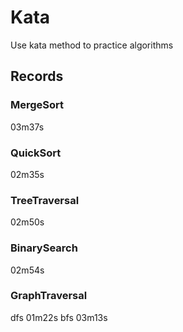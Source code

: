 # Kata
Use kata method to practice algorithms

## Records
### MergeSort
03m37s
### QuickSort
02m35s
### TreeTraversal
02m50s
### BinarySearch
02m54s
### GraphTraversal
dfs 01m22s
bfs 03m13s
